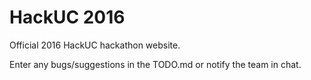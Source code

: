 # HackUC 2016

Official 2016 HackUC hackathon website.  

Enter any bugs/suggestions in the TODO.md or notify the team in chat.  
